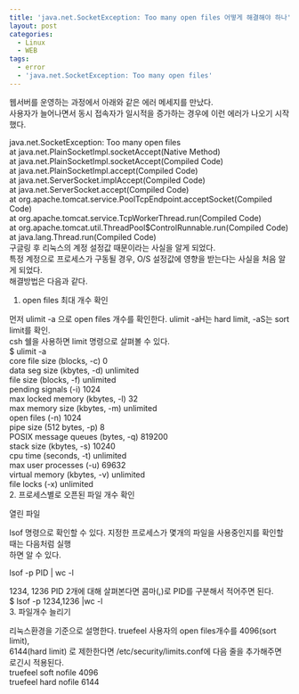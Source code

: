```yaml
---
title: 'java.net.SocketException: Too many open files 어떻게 해결해야 하나'
layout: post
categories:
  - Linux
  - WEB
tags:
  - error
  - 'java.net.SocketException: Too many open files'
---
```

웹서버를 운영하는 과정에서 아래와 같은 에러 메세지를 만났다.  
사용자가 늘어나면서 동시 접속자가 일시적을 증가하는 경우에 이런 에러가 나오기 시작했다.

java.net.SocketException: Too many open files  
at java.net.PlainSocketImpl.socketAccept(Native Method)  
at java.net.PlainSocketImpl.socketAccept(Compiled Code)  
at java.net.PlainSocketImpl.accept(Compiled Code)  
at java.net.ServerSocket.implAccept(Compiled Code)  
at java.net.ServerSocket.accept(Compiled Code)  
at org.apache.tomcat.service.PoolTcpEndpoint.acceptSocket(Compiled Code)  
at org.apache.tomcat.service.TcpWorkerThread.run(Compiled Code)  
at org.apache.tomcat.util.ThreadPool$ControlRunnable.run(Compiled Code)  
at java.lang.Thread.run(Compiled Code)  
구글링 후 리눅스의 계정 설정값 때문이라는 사실을 알게 되었다.  
특정 계정으로 프로세스가 구동될 경우, O/S 설정값에 영향을 받는다는 사실을 처음 알게 되었다.  
해결방법은 다음과 같다.  
1. open files 최대 개수 확인

먼저 ulimit -a 으로 open files 개수를 확인한다. ulimit -aH는 hard limit, -aS는 sort limit를 확인.  
csh 쉘을 사용하면 limit 명령으로 살펴볼 수 있다.  
$ ulimit -a  
core file size (blocks, -c) 0  
data seg size (kbytes, -d) unlimited  
file size (blocks, -f) unlimited  
pending signals (-i) 1024  
max locked memory (kbytes, -l) 32  
max memory size (kbytes, -m) unlimited  
open files (-n) 1024  
pipe size (512 bytes, -p) 8  
POSIX message queues (bytes, -q) 819200  
stack size (kbytes, -s) 10240  
cpu time (seconds, -t) unlimited  
max user processes (-u) 69632  
virtual memory (kbytes, -v) unlimited  
file locks (-x) unlimited  
2. 프로세스별로 오픈된 파일 개수 확인

열린 파일

lsof 명령으로 확인할 수 있다. 지정한 프로세스가 몇개의 파일을 사용중인지를 확인할 때는 다음처럼 실행  
하면 알 수 있다.

lsof -p PID | wc -l

1234, 1236 PID 2개에 대해 살펴본다면 콤마(,)로 PID를 구분해서 적어주면 된다.  
$ lsof -p 1234,1236 |wc -l  
3. 파일개수 늘리기

리눅스환경을 기준으로 설명한다. truefeel 사용자의 open files개수를 4096(sort limit),  
6144(hard limit) 로 제한한다면 /etc/security/limits.conf에 다음 줄을 추가해주면 로긴시 적용된다.  
truefeel soft nofile 4096  
truefeel hard nofile 6144
